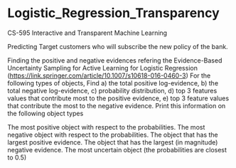# Logistic_Regression_Transparency
CS-595 Interactive and Transparent Machine Learning

Predicting Target customers who will subscribe the new policy of the bank.

Finding the positive and negative evidences refering the Evidence-Based Uncertainty Sampling for Active Learning for Logistic Regression (https://link.springer.com/article/10.1007/s10618-016-0460-3) For the following types of objects, Find a) the total positive log-evidence, b) the total negative log-evidence, c) probability distribution, d) top 3 features values that contribute most to the positive evidence, e) top 3 feature values that contribute the most to the negative evidence. Print this information on the following object types

The most positive object with respect to the probabilities.
The most negative object with respect to the probabilities.
The object that has the largest positive evidence.
The object that has the largest (in magnitude) negative evidence.
The most uncertain object (the probabilities are closest to 0.5)
